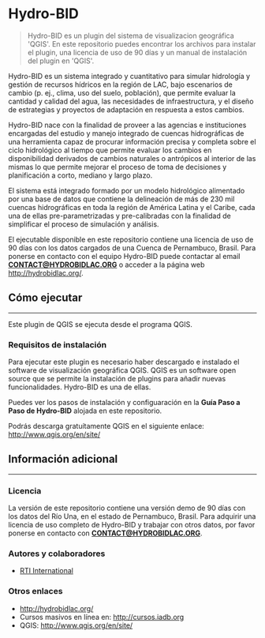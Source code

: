 # Hydro-BID
> Hydro-BID es un plugin del sistema de visualizacion geográfica 'QGIS'. En este repositorio puedes encontrar los archivos para instalar el plugin, una licencia de uso de 90 días y un manual de instalación del plugin en 'QGIS'. 

Hydro-BID es un sistema integrado y cuantitativo para simular hidrología y gestión de recursos hídricos en la región de LAC, bajo escenarios de cambio (p. ej., clima, uso del suelo, población), que permite evaluar la cantidad y calidad del agua, las necesidades de infraestructura, y el diseño de estrategias y proyectos de adaptación en respuesta a estos cambios.

Hydro-BID nace con la finalidad de proveer a las agencias e instituciones encargadas del estudio y manejo integrado de cuencas hidrográficas de una herramienta  capaz de procurar información precisa y completa sobre el ciclo hidrológico al tiempo que permite evaluar los cambios en disponibilidad derivados de cambios naturales o antrópicos al interior de las mismas lo que permite mejorar el proceso de toma de decisiones y planificación a corto, mediano y largo plazo. 

El sistema está integrado formado por un modelo hidrológico alimentado por una base de datos que contiene la delineación de más de 230 mil cuencas hidrográficas en toda la región de América Latina y el Caribe, cada una de ellas pre-parametrizadas y pre-calibradas con la finalidad de simplificar el proceso de simulación y análisis.

El ejecutable disponible en este repositorio contiene una licencia de uso de 90 días con los datos cargados de una Cuenca de Pernambuco, Brasil. Para ponerse en contacto con el equipo Hydro-BID puede contactar al email **CONTACT@HYDROBIDLAC.ORG** o acceder a la página web http://hydrobidlac.org/.

## Cómo ejecutar
---
Este plugin de QGIS se ejecuta desde el programa QGIS.

### Requisitos de instalación
Para ejecutar este plugin es necesario haber descargado e instalado el software de visualización geográfica QGIS. QGIS es un software open source que se permite la instalación de plugins para añadir nuevas funcionalidades. Hydro-BID es una de ellas.

Puedes ver los pasos de instalación y configuaración en la **Guía Paso a Paso de Hydro-BID** alojada en este repositorio.

Podrás descarga gratuítamente QGIS en el siguiente enlace: http://www.qgis.org/en/site/ 

## Información adicional
---
### Licencia
La versión de este repositorio contiene una versión demo de 90 días con los datos del Río Una, en el estado de Pernambuco, Brasil. Para adquirir una licencia de uso completo de Hydro-BID y trabajar con otros datos, por favor ponerse en contacto con  **CONTACT@HYDROBIDLAC.ORG**.

### Autores y colaboradores
* [RTI International](https://www.rti.org/)

### Otros enlaces
* http://hydrobidlac.org/
* Cursos masivos en línea en: http://cursos.iadb.org
* QGIS: http://www.qgis.org/en/site/
